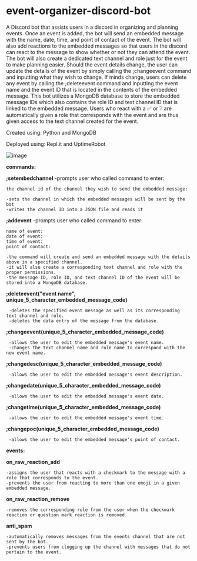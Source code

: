 # event-organizer-discord-bot
A Discord bot that assists users in a discord in organizing and planning events. Once an event is added, the bot will send an embedded message with the name, date, time, and point of contact of the event. The bot will also add reactions to the embedded messages so that users in the discord can react to the message to show whether or not they can attend the event. The bot will also create a dedicated text channel and role just for the event to make planning easier. Should the event details change, the user can update the details of the event by simply calling the ;changeevent command and inputting what they wish to change. If minds change, users can delete any event by calling the ;deleteevent command and inputting the event name and the event ID that is located in the contents of the embedded message. This bot utilizes a MongoDB database to store the embedded message IDs which also contains the role ID and text channel ID that is linked to the embedded message. Users who react with a ✅ or ❔ are automatically given a role that corresponds with the event and are thus given access to the text channel created for the event.

Created using: Python and MongoDB

Deployed using: Repl.it and UptimeRobot

![image](https://user-images.githubusercontent.com/70018021/127807801-32fb2e8d-f472-40f4-a85b-d67a596f9665.png)




**commands:**

**;setembedchannel**
    -prompts user who called command to enter:
    
    
    
    the channel id of the channel they wish to send the embedded message:
    
    -sets the channel in which the embedded messages will be sent by the bot
    -writes the channel ID into a JSON file and reads it
    
**;addevent**
  -prompts user who called command to enter:
  
  
  
    name of event:
    date of event:
    time of event:
    point of contact:
    
    -the command will create and send an embedded message with the details above in a specified channel.
    -it will also create a corresponding text channel and role with the proper permissions.
    -the message ID, role ID, and text channel ID of the event will be stored into a MongoDB database.
    
**;deleteevent("event name", unique_5_character_embedded_message_code)**
  
  
     -deletes the specified event message as well as its corresponding text channel and role.
     -deletes the data entry of the message from the database.
  
**;changeevent(unique_5_character_embedded_message_code)**


     -allows the user to edit the embedded message's event name.
     -changes the text channel name and role name to correspond with the new event name.
     
**;changedesc(unique_5_character_embedded_message_code)**

     -allows the user to edit the embedded message's event description.
     
**;changedate(unique_5_character_embedded_message_code)**

     -allows the user to edit the embedded message's event date.
     
**;changetime(unique_5_character_embedded_message_code)**

     -allows the user to edit the embedded message's event time. 
     
**;changepoc(unique_5_character_embedded_message_code)**

     -allows the user to edit the embedded message's point of contact.  
    
  
**events:**

 **on_raw_reaction_add**
  
  
    -assigns the user that reacts with a checkmark to the message with a role that corresponds to the event.
    -prevents the user from reacting to more than one emoji in a given embedded message.
    
 **on_raw_reaction_remove**
 
    -removes the corresponding role from the user when the checkmark reaction or question mark reaction is removed.
    
 **anti_spam**
    
    -automatically removes messages from the events channel that are not sent by the bot.
    -prevents users from clogging up the channel with messages that do not pertain to the event.
  
